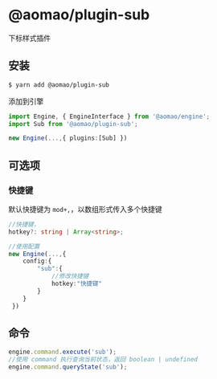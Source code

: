 # @aomao/plugin-sub

下标样式插件

## 安装

```bash
$ yarn add @aomao/plugin-sub
```

添加到引擎

```ts
import Engine, { EngineInterface } from '@aomao/engine';
import Sub from '@aomao/plugin-sub';

new Engine(...,{ plugins:[Sub] })
```

## 可选项

### 快捷键

默认快捷键为 `mod+,`，以数组形式传入多个快捷键

```ts
//快捷键，
hotkey?: string | Array<string>;

//使用配置
new Engine(...,{
    config:{
        "sub":{
            //修改快捷键
            hotkey:"快捷键"
        }
    }
 })
```

## 命令

```ts
engine.command.execute('sub');
//使用 command 执行查询当前状态，返回 boolean | undefined
engine.command.queryState('sub');
```

